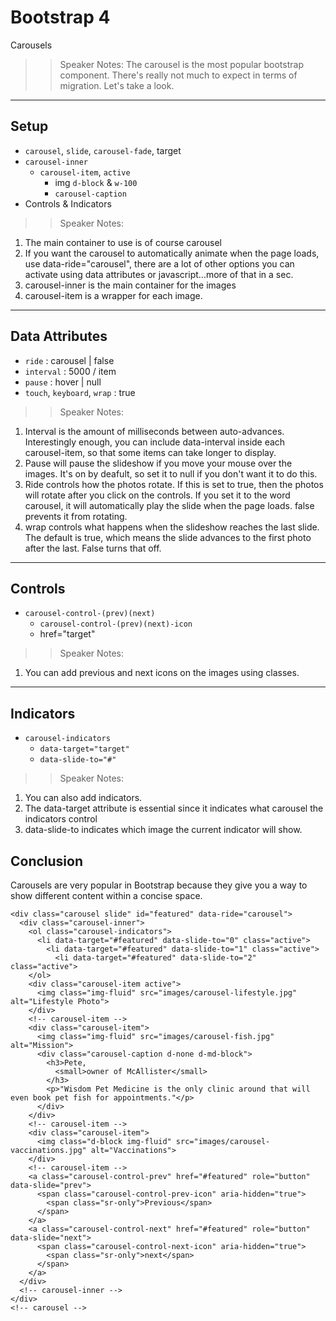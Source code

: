 <!-- .slide: data-state="title" -->
# Bootstrap 4
Carousels

> > Speaker Notes:
The carousel is the most popular bootstrap component. There's really not much to expect in terms of migration. Let's take a look.

---

## Setup

- `carousel`, `slide`, `carousel-fade`, target
- `carousel-inner`
  - `carousel-item`, `active`
    - img `d-block` &amp; `w-100`
    - `carousel-caption`
- Controls &amp; Indicators

> > Speaker Notes:
1. The main container to use is of course carousel
1. If you want the carousel to automatically animate when the page loads, use data-ride="carousel", there are a lot of other options you can activate using data attributes or javascript...more of that in a sec.
1. carousel-inner is the main container for the images
1. carousel-item is a wrapper for each image.

---

## Data Attributes

- `ride` : carousel | false
- `interval` : 5000 / item
- `pause` : hover | null
- `touch`, `keyboard`, `wrap` : true

> > Speaker Notes:
1. Interval is the amount of milliseconds between auto-advances. Interestingly enough, you can include data-interval inside each carousel-item, so that some items can take longer to display.
2. Pause will pause the slideshow if you move your mouse over the images. It's  on by deafult, so set it to null if you don't want it to do this.
3. Ride controls how the photos rotate. If this is set to true, then the photos will rotate after you click on the controls. If you set it to the word carousel, it will automatically play the slide when the page loads. false prevents it from rotating.
4. wrap controls what happens when the slideshow reaches the last slide. The default is true, which means the slide advances to the first photo after the last. False turns that off.


---

## Controls

- `carousel-control-(prev)(next)`
  - `carousel-control-(prev)(next)-icon`
  - href="target"

> > Speaker Notes:
1. You can add previous and next icons on the images using classes.

---

## Indicators

- `carousel-indicators`
  - `data-target="target"`
  - `data-slide-to="#"`

> > Speaker Notes:
1. You can also add indicators.
1. The data-target attribute is essential since it indicates what carousel the indicators control
1. data-slide-to indicates which image the current indicator will show.


## Conclusion
Carousels are very popular in Bootstrap because they give you a way to show different content within a concise space.

```
<div class="carousel slide" id="featured" data-ride="carousel">
  <div class="carousel-inner">
    <ol class="carousel-indicators">
      <li data-target="#featured" data-slide-to="0" class="active">
        <li data-target="#featured" data-slide-to="1" class="active">
          <li data-target="#featured" data-slide-to="2" class="active">
    </ol>
    <div class="carousel-item active">
      <img class="img-fluid" src="images/carousel-lifestyle.jpg" alt="Lifestyle Photo">
    </div>
    <!-- carousel-item -->
    <div class="carousel-item">
      <img class="img-fluid" src="images/carousel-fish.jpg" alt="Mission">
      <div class="carousel-caption d-none d-md-block">
        <h3>Pete,
          <small>owner of McAllister</small>
        </h3>
        <p>"Wisdom Pet Medicine is the only clinic around that will even book pet fish for appointments."</p>
      </div>
    </div>
    <!-- carousel-item -->
    <div class="carousel-item">
      <img class="d-block img-fluid" src="images/carousel-vaccinations.jpg" alt="Vaccinations">
    </div>
    <!-- carousel-item -->
    <a class="carousel-control-prev" href="#featured" role="button" data-slide="prev">
      <span class="carousel-control-prev-icon" aria-hidden="true">
        <span class="sr-only">Previous</span>
      </span>
    </a>
    <a class="carousel-control-next" href="#featured" role="button" data-slide="next">
      <span class="carousel-control-next-icon" aria-hidden="true">
        <span class="sr-only">next</span>
      </span>
    </a>
  </div>
  <!-- carousel-inner -->
</div>
<!-- carousel -->
```
